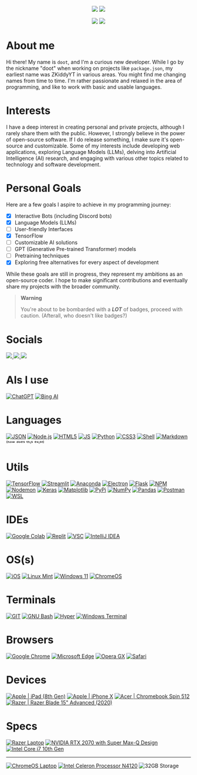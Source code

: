 <p align="center">
  <a href="https://github.com/DenverCoder1/readme-typing-svg"><img src="https://readme-typing-svg.demolab.com?font=Jost&weight=450&duration=2500&pause=250&center=true&vCenter=true&multiline=true&repeat=true&width=435&height=135&lines=Hello+World!+I'm+doot!;I'm+a+curious+new+developer.;I+mainly+use+Python+in+my+code.;However+I+also+am+known+to+use%3A;JavaScript%2C+Node.JS%2C+CSS%2C+HTML%2C+and+more."></a>
  <a><img src="https://github-profile-trophy.vercel.app/?username=doot9215"></a>
</p>
<p align="center">
	<a><img src="https://github.com/doot9215/doot9215/assets/48828036/e54fe3de-a157-4c5c-b958-916f5f7f66d6"></a>
	<img src="https://github.com/doot9215/doot9215/assets/48828036/f7f19de0-d87e-447e-b611-43c5382d2437">
</p>

# About me
Hi there! My name is `doot`, and I'm a curious new developer. While I go by the nickname "doot" when working on projects like `package.json`, my earliest name was ZKiddyYT in various areas. You might find me changing names from time to time. I'm rather passionate and relaxed in the area of programming, and like to work with basic and usable languages.

# Interests
I have a deep interest in creating personal and private projects, although I rarely share them with the public. However, I strongly believe in the power of open-source software. If I do release something, I make sure it's open-source and customizable. Some of my interests include developing web applications, exploring Language Models (LLMs), delving into Artificial Intelligence (AI) research, and engaging with various other topics related to technology and software development.

# Personal Goals
Here are a few goals I aspire to achieve in my programming journey:
- [x] Interactive Bots (including Discord bots)
- [x] Language Models (LLMs)
- [ ] User-friendly Interfaces
- [x] TensorFlow
- [ ] Customizable AI solutions
- [ ] GPT (Generative Pre-trained Transformer) models
- [ ] Pretraining techniques
- [x] Exploring free alternatives for every aspect of development

While these goals are still in progress, they represent my ambitions as an open-source coder. I hope to make significant contributions and eventually share my projects with the broader community.

> **Warning**
> 
> You're about to be bombarded with a ***LOT*** of badges, proceed with caution. (Afterall, who doesn't like badges?)
# Socials
<a href="https://mail.google.com/mail/u/0/?fs=1&tf=cm&source=mailto&to=zayan.kiddy@gmail.com">
<img src="https://img.shields.io/badge/Gmail-D14836?style=for-the-badge&logo=gmail&logoColor=white">
</a>
<a href="https://discord.gg/F7wXcGJz">
<img src="https://img.shields.io/badge/Discord-5865F2?style=for-the-badge&logo=discord&logoColor=white">
</a>
<a href="https://reddit.com/u/lolthenubnub"><img src="https://img.shields.io/badge/Reddit-FF4500?style=for-the-badge&logo=reddit&logoColor=white"></a>

# AIs I use
[![ChatGPT](https://img.shields.io/badge/chatGPT-74aa9c?style=for-the-badge&logo=openai&logoColor=white)](https://chat.openai.com)
[![Bing AI](https://img.shields.io/badge/Bing%20AI-258FFA?style=for-the-badge&logo=Microsoft%20Bing&logoColor=white)](https://bing.com/chat)
# Languages
[![JSON](https://img.shields.io/badge/json-5E5C5C?style=for-the-badge&logo=json&logoColor=white)](https://www.json.org/)
[![Node.js](https://img.shields.io/badge/Node.js-339933?style=for-the-badge&logo=nodedotjs&logoColor=white)](https://nodejs.org/en)
[![HTML5](https://img.shields.io/badge/HTML5-E34F26?style=for-the-badge&logo=html5&logoColor=white)](https://html.com/)
[![JS](https://img.shields.io/badge/JavaScript-323330?style=for-the-badge&logo=javascript&logoColor=F7DF1E)](https://www.javascript.com/)
[![Python](https://img.shields.io/badge/Python-FFD43B?style=for-the-badge&logo=python&logoColor=blue)](https://www.python.org/)
[![CSS3](https://img.shields.io/badge/css3-%231572B6.svg?style=for-the-badge&logo=css3&logoColor=white)](https://css3.com/)
[![Shell](https://img.shields.io/badge/Shell_Script-121011?style=for-the-badge&logo=gnu-bash&logoColor=white)](https://www.shellscript.sh/)
[![Markdown](https://img.shields.io/badge/markdown-%23000000.svg?style=for-the-badge&logo=markdown&logoColor=white)](https://www.markdownguide.org/)
<a>⁽ʰᵒʷ ᵈᵒᵉˢ ᵗʰᶦˢ ᵉˣᶦˢᵗ⁾</a>

# Utils
[![TensorFlow](https://img.shields.io/badge/TensorFlow-FF6F00?style=for-the-badge&logo=TensorFlow&logoColor=white)](https://www.tensorflow.org/)
[![Streamlit](https://img.shields.io/badge/Streamlit-FF4B4B?style=for-the-badge&logo=Streamlit&logoColor=white)](https://streamlit.io/)
[![Anaconda](https://camo.githubusercontent.com/b92df6010fa9372dafa7b14aa96fe86d6a8c9175fbc8253b3c044aaa004ecf7e/68747470733a2f2f696d672e736869656c64732e696f2f62616467652f416e61636f6e64612d2532333434413833332e7376673f7374796c653d666f722d7468652d6261646765266c6f676f3d616e61636f6e6461266c6f676f436f6c6f723d7768697465)](https://www.anaconda.com/)
[![Electron](https://camo.githubusercontent.com/7fdbabca7249452643df5e88d7de38d26e94b5ed832defbeb9fd374a76805de4/68747470733a2f2f696d672e736869656c64732e696f2f62616467652f456c656374726f6e2d3139313937303f7374796c653d666f722d7468652d6261646765266c6f676f3d456c656374726f6e266c6f676f436f6c6f723d7768697465)](https://www.electronjs.org/)
[![Flask](https://camo.githubusercontent.com/43c40e9f61f01e780f4cfed5dafda9e3494310ba1b6ea11e20c4949e556a47c3/68747470733a2f2f696d672e736869656c64732e696f2f62616467652f666c61736b2d2532333030302e7376673f7374796c653d666f722d7468652d6261646765266c6f676f3d666c61736b266c6f676f436f6c6f723d7768697465)](https://flask.palletsprojects.com/en/2.3.x/)
[![NPM](https://camo.githubusercontent.com/e1d814ec600df8dc2af0c6a144e7b8578e6803f9ec855f5a829f140409db7788/68747470733a2f2f696d672e736869656c64732e696f2f62616467652f4e504d2d2532334342333833372e7376673f7374796c653d666f722d7468652d6261646765266c6f676f3d6e706d266c6f676f436f6c6f723d7768697465)](https://www.npmjs.com/)
[![Nodemon](https://camo.githubusercontent.com/b8461917fc768add9be8322c0549d8793830a941d32dc3b3d18fa5236b80768c/68747470733a2f2f696d672e736869656c64732e696f2f62616467652f4e4f44454d4f4e2d2532333332333333302e7376673f7374796c653d666f722d7468652d6261646765266c6f676f3d6e6f64656d6f6e266c6f676f436f6c6f723d25424244454144)](https://nodemon.io/)
[![Keras](https://img.shields.io/badge/Keras-FF0000?style=for-the-badge&logo=keras&logoColor=white)](https://keras.io/)
[![Matplotlib](https://img.shields.io/badge/Matplotlib-%23ffffff.svg?style=for-the-badge&logo=Matplotlib&logoColor=black)](https://matplotlib.org/)
[![PyPi](https://img.shields.io/badge/pypi-3775A9?style=for-the-badge&logo=pypi&logoColor=white)](https://pypi.org/)
[![NumPy](https://img.shields.io/badge/numpy-%23013243.svg?style=for-the-badge&logo=numpy&logoColor=white)](https://numpy.org/)
[![Pandas](https://img.shields.io/badge/pandas-%23150458.svg?style=for-the-badge&logo=pandas&logoColor=white)](https://pandas.pydata.org/)
[![Postman](https://img.shields.io/badge/Postman-FF6C37?style=for-the-badge&logo=postman&logoColor=white)](https://www.postman.com/)
[![WSL](https://img.shields.io/badge/WSL-0a97f5?style=for-the-badge&logo=linux&logoColor=white)](https://learn.microsoft.com/en-us/windows/wsl/about)

# IDEs
[![Google Colab](https://img.shields.io/badge/Colab-F9AB00?style=for-the-badge&logo=googlecolab&color=525252)](https://colab.google/)
[![Replit](https://img.shields.io/badge/replit-667881?style=for-the-badge&logo=replit&logoColor=white)](https://repl.it/)
[![VSC](https://img.shields.io/badge/VSCode-0078D4?style=for-the-badge&logo=visual%20studio%20code&logoColor=white)](https://code.visualstudio.com/)
[![IntelliJ IDEA](https://img.shields.io/badge/IntelliJIDEA-000000.svg?style=for-the-badge&logo=intellij-idea&logoColor=white)](https://www.jetbrains.com/idea/)
  
# OS(s)
[![iOS](https://img.shields.io/badge/iOS-000000?style=for-the-badge&logo=ios&logoColor=white)](https://www.apple.com/ios)
[![Linux Mint](https://img.shields.io/badge/Linux_Mint-87CF3E?style=for-the-badge&logo=linux-mint&logoColor=white)](https://linuxmint.com/)
[![Windows 11](https://img.shields.io/badge/Windows_11-0078d4?style=for-the-badge&logo=windows-11&logoColor=white)](https://www.microsoft.com/en-us/windows/windows-11)
[![ChromeOS](https://img.shields.io/badge/chrome%20os-3d89fc?style=for-the-badge&logo=google%20chrome&logoColor=white)](https://www.google.com/chromebook/chrome-os/)

# Terminals
[![GIT](https://img.shields.io/badge/GIT-E44C30?style=for-the-badge&logo=git&logoColor=white)](https://git-scm.com/)
[![GNU Bash](https://img.shields.io/badge/GNU%20Bash-4EAA25?style=for-the-badge&logo=GNU%20Bash&logoColor=white)](https://www.gnu.org/software/bash/)
[![Hyper](https://img.shields.io/badge/Hyper-000000?style=for-the-badge&logo=hyper&logoColor=white)](https://www.hyper.com/)
[![Windows Terminal](https://img.shields.io/badge/windows%20terminal-4D4D4D?style=for-the-badge&logo=windows%20terminal&logoColor=white)](https://apps.microsoft.com/store/detail/windows-terminal/9N0DX20HK701)

# Browsers
[![Google Chrome](https://img.shields.io/badge/Google_chrome-4285F4?style=for-the-badge&logo=Google-chrome&logoColor=white)](https://www.google.com/chrome/)
[![Microsoft Edge](https://img.shields.io/badge/Microsoft_Edge-0078D7?style=for-the-badge&logo=Microsoft-edge&logoColor=white)](https://www.microsoft.com/edge)
[![Opera GX](https://img.shields.io/badge/Opera%20GX-black?style=for-the-badge&logo=Opera&logoColor=fa1e4e)](https://www.opera.com/gx)
[![Safari](https://img.shields.io/badge/Safari-000000?style=for-the-badge&logo=Safari&logoColor=white)](https://www.apple.com/safari)

# Devices
[![Apple | iPad (8th Gen)](https://img.shields.io/badge/Apple-iPad_(8th%20Gen)-999999?style=for-the-badge&logo=apple&logoColor=white)](https://support.apple.com/kb/SP822?locale=en_US)
[![Apple | iPhone X](https://img.shields.io/badge/Apple-iPhone_X-999999?style=for-the-badge&logo=apple&logoColor=white)](https://support.apple.com/kb/sp770?locale=en_US)
[![Acer | Chromebook Spin 512](https://img.shields.io/badge/acer-chromebook_spin_512-lightgreen?style=for-the-badge&logo=acer&logoColor=white)](https://www.chromium.org/chromium-os/developer-information-for-chrome-os-devices/#sparky360:~:text=Acer%20Chromebook%20Spin%20512(R851TN))
[![Razer | Razer Blade 15" Advanced (2020)](https://img.shields.io/badge/Razer-Razer_Blade_15%E2%80%9D_Advanced_(2020)-super?style=for-the-badge&logo=razer&logoColor=super)](https://mysupport.razer.com/app/answers/detail/a_id/3618/~/razer-blade-15%E2%80%9D-advanced-%282020%29-%7C-rz09-0330x-support-%26-faqs)
	
# Specs
[![Razer Laptop](https://img.shields.io/badge/razer%20laptop-44D62D?style=for-the-badge&logo=razer&logoColor=252525)](https://razer.com/gaming-laptops)
[![NVIDIA RTX 2070 with Super Max-Q Design](https://img.shields.io/badge/NVIDIA-RTX%202070%20Super%20with%20Max--Q%20Design-SUPER76B900?style=for-the-badge&logo=nvidia&logoColor=white)](https://www.nvidia.com/en-me/geforce/20-series/)
[![Intel Core i7 10th Gen](https://img.shields.io/badge/Intel%20Core_i7_10th-0071C5?style=for-the-badge&logo=intel&logoColor=white)](https://www.intel.com/content/www/us/en/products/sku/202329/intel-core-i710875h-processor-16m-cache-up-to-5-10-ghz/specifications.html)
___
[![ChromeOS Laptop](https://img.shields.io/badge/ChromeOS_Laptop-4285F4?style=for-the-badge&logo=Google-chrome&logoColor=white)](https://www.google.com/chromebook)
[![Intel Celeron Processor N4120](https://img.shields.io/badge/Intel_Celeron_N4120-0071C5?style=for-the-badge&logo=intel&logoColor=white)](https://www.intel.com/content/www/us/en/products/sku/197309/intel-celeron-processor-n4120-4m-cache-up-to-2-60-ghz/specifications.html)
![32GB Storage](https://img.shields.io/badge/32GB-Storage-SUPER?style=for-the-badge&logo=flatpak&logoColor=white)
